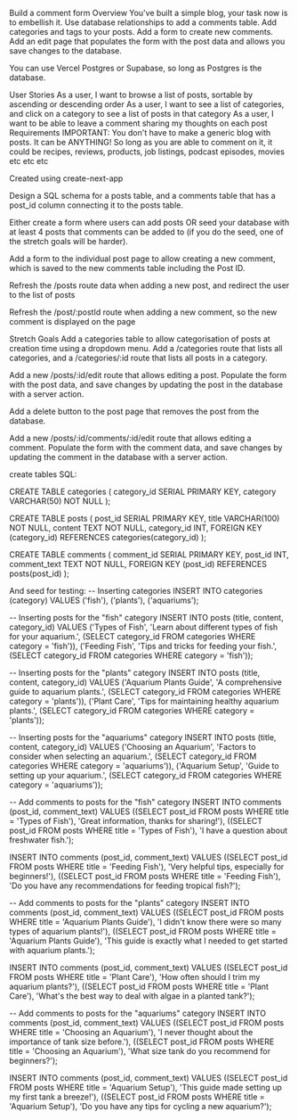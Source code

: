 Build a comment form
Overview
You've built a simple blog, your task now is to embellish it. Use database relationships to add a comments table. Add categories and tags to your posts. Add a form to create new comments. Add an edit page that populates the form with the post data and allows you save changes to the database.

You can use Vercel Postgres or Supabase, so long as Postgres is the database.

User Stories
As a user, I want to browse a list of posts, sortable by ascending or descending order
As a user, I want to see a list of categories, and click on a category to see a list of posts in that category
As a user, I want to be able to leave a comment sharing my thoughts on each post
Requirements
IMPORTANT: You don't have to make a generic blog with posts. It can be ANYTHING! So long as you are able to comment on it, it could be recipes, reviews, products, job listings, podcast episodes, movies etc etc etc

Created using create-next-app

Design a SQL schema for a posts table, and a comments table that has a post_id column connecting it to the posts table.

Either create a form where users can add posts OR seed your database with at least 4 posts that comments can be added to (if you do the seed, one of the stretch goals will be harder).

Add a form to the individual post page to allow creating a new comment, which is saved to the new comments table including the Post ID.

Refresh the /posts route data when adding a new post, and redirect the user to the list of posts

Refresh the /post/:postId route when adding a new comment, so the new comment is displayed on the page

Stretch Goals
Add a categories table to allow categorisation of posts at creation time using a dropdown menu. Add a /categories route that lists all categories, and a /categories/:id route that lists all posts in a category.

Add a new /posts/:id/edit route that allows editing a post. Populate the form with the post data, and save changes by updating the post in the database with a server action.

Add a delete button to the post page that removes the post from the database.

Add a new /posts/:id/comments/:id/edit route that allows editing a comment. Populate the form with the comment data, and save changes by updating the comment in the database with a server action.


create tables SQL:

CREATE TABLE categories (
    category_id SERIAL PRIMARY KEY,
    category VARCHAR(50) NOT NULL
);

CREATE TABLE posts (
    post_id SERIAL PRIMARY KEY,
    title VARCHAR(100) NOT NULL,
    content TEXT NOT NULL,
    category_id INT,
    FOREIGN KEY (category_id) REFERENCES categories(category_id)
);

CREATE TABLE comments (
    comment_id SERIAL PRIMARY KEY,
    post_id INT,
    comment_text TEXT NOT NULL,
    FOREIGN KEY (post_id) REFERENCES posts(post_id)
);

And seed for testing:
-- Inserting categories
INSERT INTO categories (category) VALUES ('fish'), ('plants'), ('aquariums');

-- Inserting posts for the "fish" category
INSERT INTO posts (title, content, category_id) 
VALUES 
('Types of Fish', 'Learn about different types of fish for your aquarium.', (SELECT category_id FROM categories WHERE category = 'fish')),
('Feeding Fish', 'Tips and tricks for feeding your fish.', (SELECT category_id FROM categories WHERE category = 'fish'));

-- Inserting posts for the "plants" category
INSERT INTO posts (title, content, category_id) 
VALUES 
('Aquarium Plants Guide', 'A comprehensive guide to aquarium plants.', (SELECT category_id FROM categories WHERE category = 'plants')),
('Plant Care', 'Tips for maintaining healthy aquarium plants.', (SELECT category_id FROM categories WHERE category = 'plants'));

-- Inserting posts for the "aquariums" category
INSERT INTO posts (title, content, category_id) 
VALUES 
('Choosing an Aquarium', 'Factors to consider when selecting an aquarium.', (SELECT category_id FROM categories WHERE category = 'aquariums')),
('Aquarium Setup', 'Guide to setting up your aquarium.', (SELECT category_id FROM categories WHERE category = 'aquariums'));

-- Add comments to posts for the "fish" category
INSERT INTO comments (post_id, comment_text) 
VALUES 
((SELECT post_id FROM posts WHERE title = 'Types of Fish'), 'Great information, thanks for sharing!'),
((SELECT post_id FROM posts WHERE title = 'Types of Fish'), 'I have a question about freshwater fish.');

INSERT INTO comments (post_id, comment_text) 
VALUES 
((SELECT post_id FROM posts WHERE title = 'Feeding Fish'), 'Very helpful tips, especially for beginners!'),
((SELECT post_id FROM posts WHERE title = 'Feeding Fish'), 'Do you have any recommendations for feeding tropical fish?');

-- Add comments to posts for the "plants" category
INSERT INTO comments (post_id, comment_text) 
VALUES 
((SELECT post_id FROM posts WHERE title = 'Aquarium Plants Guide'), 'I didn't know there were so many types of aquarium plants!'),
((SELECT post_id FROM posts WHERE title = 'Aquarium Plants Guide'), 'This guide is exactly what I needed to get started with aquarium plants.');

INSERT INTO comments (post_id, comment_text) 
VALUES 
((SELECT post_id FROM posts WHERE title = 'Plant Care'), 'How often should I trim my aquarium plants?'),
((SELECT post_id FROM posts WHERE title = 'Plant Care'), 'What's the best way to deal with algae in a planted tank?');

-- Add comments to posts for the "aquariums" category
INSERT INTO comments (post_id, comment_text) 
VALUES 
((SELECT post_id FROM posts WHERE title = 'Choosing an Aquarium'), 'I never thought about the importance of tank size before.'),
((SELECT post_id FROM posts WHERE title = 'Choosing an Aquarium'), 'What size tank do you recommend for beginners?');

INSERT INTO comments (post_id, comment_text) 
VALUES 
((SELECT post_id FROM posts WHERE title = 'Aquarium Setup'), 'This guide made setting up my first tank a breeze!'),
((SELECT post_id FROM posts WHERE title = 'Aquarium Setup'), 'Do you have any tips for cycling a new aquarium?');
